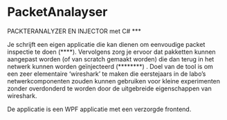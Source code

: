# PacketAnalayser

PACKTERANALYZER EN INJECTOR met C# ***

Je schrijft een eigen applicatie die kan dienen om eenvoudige packet inspectie te doen (****). 
Vervolgens zorg je ervoor dat pakketten kunnen aangepast worden (of van scratch gemaakt worden) die dan terug in het netwerk kunnen worden
geïnjecteerd (********) . Doel van de tool is om een zeer elementaire ‘wireshark’ te maken die eerstejaars in de labo’s netwerkcomponenten 
zouden kunnen gebruiken voor kleine experimenten zonder overdonderd te worden door de uitgebreide eigenschappen van wireshark.

De applicatie is een WPF applicatie met een verzorgde frontend.
